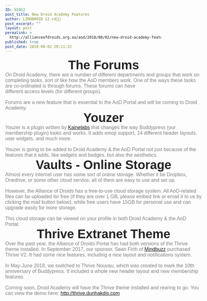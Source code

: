```yaml
---
ID: 55952
post_title: New Droid Academy Features
author: LIMODROID S2-rd🔭🔬
post_excerpt: ""
layout: post
permalink: >
  http://allianceofdroids.org.au/aod/2018/08/02/new-droid-academy-features/
published: true
post_date: 2018-08-02 20:11:32
---
```

<!-- wp:paragraph -->
<p>

<div style="direction:ltr;border-width:100%">

<div style="direction:ltr;margin-top:0in;margin-left:0in;width:6.6236in">

<div style="direction:ltr;margin-top:0in;margin-left:0in;width:6.6236in">

<p style="margin:0in;font-family:Helvetica;font-size:30.0pt;color:#222222;
text-align:center"><span style="font-weight:bold">The Forums</span></p>

<p style="margin:0in;font-family:Helvetica;font-size:12.0pt;color:gray">On
Droid Academy, there are a number of different departments and groups that work
on completing tasks, sort of like how the AoD members work. One of the ways
these tasks are co-ordinated is through forums. These forums can have</p>

<p style="margin:0in;font-family:Helvetica;font-size:12.0pt;color:gray">different
access levels (for different groups).</p>

<p style="margin:0in;font-family:Calibri;font-size:11.0pt"> </p>

<p style="margin:0in;font-family:Helvetica;font-size:12.0pt;color:gray">Forums
are a new feature that is essential to the AoD Portal and will be coming to
Droid Academy. </p>

<p style="margin:0in;font-family:Helvetica;font-size:30.0pt;color:#222222;
text-align:center"><span style="font-weight:bold">Youzer</span></p>

<p style="margin:0in;font-family:Helvetica;font-size:12.0pt"><span style="color:gray">Youzer is a plugin written by </span><a href="https://allianceofdroids.us19.list-manage.com/track/click?u=4110a4abfebd7303a97b4a2d4&amp;id=ab742556ab&amp;e=ec6532e1fa">Kainelabs</a><span style="color:gray"> that changes the way Buddypress (our membership plugin)
looks and works. It adds emoji support, 14 different header layouts, user
widgets, and much more.</span></p>

<p style="margin:0in;font-family:Calibri;font-size:11.0pt"> </p>

<p style="margin:0in;font-family:Helvetica;font-size:12.0pt;color:gray">Youzer
is going to be added to Droid Academy &amp; the AoD Portal not just because of
the features that it adds, like widgets and badges, but also the aesthetics. </p>

<p style="margin:0in;font-family:Helvetica;font-size:30.0pt;color:#222222;
text-align:center"><span style="font-weight:bold">Vaults - Online Storage</span></p>

<p style="margin:0in;font-family:Helvetica;font-size:12.0pt;color:gray">Almost
every internet user has some sort of online storage. Whether it be Dropbox,
Onedrive, or some other cloud service, all of them are easy to use and set up.</p>

<p style="margin:0in;font-family:Calibri;font-size:11.0pt"> </p>

<p style="margin:0in;font-family:Helvetica;font-size:12.0pt;color:gray">However,
the Alliance of Droids has a free-to-use cloud storage system. All AoD-related
files can be uploaded for free (if they are over 1 GB, please embed link or
email it to us by clicking the mail button below), while free users have 15GB
for personal use and can upgrade easily for more storage.</p>

<p style="margin:0in;font-family:Calibri;font-size:11.0pt"> </p>

<p style="margin:0in;font-family:Helvetica;font-size:12.0pt;color:gray">This
cloud storage can be viewed on your profile in both Droid Academy &amp; the AoD
Portal. </p>

<p style="margin:0in;font-family:Helvetica;font-size:30.0pt;color:#222222;
text-align:center"><span style="font-weight:bold">Thrive Extranet Theme</span></p>

<p style="margin:0in;font-family:Helvetica;font-size:12.0pt"><span style="color:gray">Over the past year, the Alliance of Droids Portal has had
both versions of the Thrive theme installed. In September 2017, our sponsor,
Sean Firth of </span><a href="https://allianceofdroids.us19.list-manage.com/track/click?u=4110a4abfebd7303a97b4a2d4&amp;id=fe8a68bda9&amp;e=ec6532e1fa">Mindbuzz</a><span style="color:gray"> purchased Thrive V2. It had some nice features, including a
nice layout and notifications system.</span></p>

<p style="margin:0in;font-family:Calibri;font-size:11.0pt"> </p>

<p style="margin:0in;font-family:Helvetica;font-size:12.0pt;color:gray">In
May-June 2018, we switched to Thrive Nouvau, which was created to mark the 10th
anniversary of Buddypress. It included a whole new header layout and new
membership features.</p>

<p style="margin:0in;font-family:Calibri;font-size:11.0pt"> </p>

<p style="margin:0in;font-family:Helvetica;font-size:12.0pt"><span style="color:gray">Coming soon, Droid Academy will have the Thrive theme
installed and rearing to go. You can view the demo here: </span><a href="https://allianceofdroids.us19.list-manage.com/track/click?u=4110a4abfebd7303a97b4a2d4&amp;id=ca73ca87b4&amp;e=ec6532e1fa">http://thrive.dunhakdis.com</a></p>

<p style="margin:0in;font-family:Calibri;font-size:11.0pt"> </p>

<p><cite style="margin:0in;font-family:Calibri;font-size:9.0pt;color:#595959"><br type="_moz"/></cite></p>

<p style="margin:0in;font-family:Calibri;font-size:11.0pt"> </p>

</div>

</div>

</div>

</p>
<!-- /wp:paragraph -->